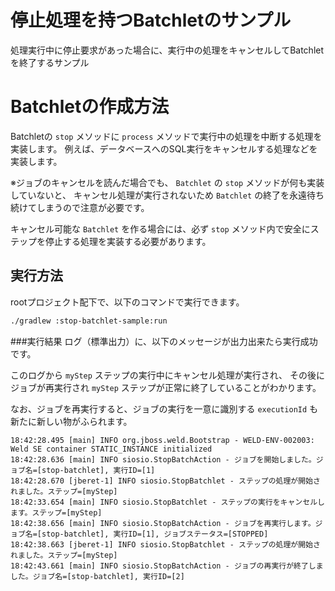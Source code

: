 # 停止処理を持つBatchletのサンプル
処理実行中に停止要求があった場合に、実行中の処理をキャンセルしてBatchletを終了するサンプル

# Batchletの作成方法
Batchletの ``stop`` メソッドに ``process`` メソッドで実行中の処理を中断する処理を実装します。
例えば、データベースへのSQL実行をキャンセルする処理などを実装します。

※ジョブのキャンセルを読んだ場合でも、 ``Batchlet`` の ``stop`` メソッドが何も実装していないと、
キャンセル処理が実行されないため ``Batchlet`` の終了を永遠待ち続けてしまうので注意が必要です。

キャンセル可能な ``Batchlet`` を作る場合には、必ず ``stop`` メソッド内で安全にステップを停止する処理を実装する必要があります。

## 実行方法
rootプロジェクト配下で、以下のコマンドで実行できます。

```bash
./gradlew :stop-batchlet-sample:run
```

###実行結果
ログ（標準出力）に、以下のメッセージが出力出来たら実行成功です。

このログから ``myStep`` ステップの実行中にキャンセル処理が実行され、
その後にジョブが再実行され ``myStep`` ステップが正常に終了していることがわかります。

なお、ジョブを再実行すると、ジョブの実行を一意に識別する ``executionId`` も新たに新しい物がふられます。
```
18:42:28.495 [main] INFO org.jboss.weld.Bootstrap - WELD-ENV-002003: Weld SE container STATIC_INSTANCE initialized
18:42:28.636 [main] INFO siosio.StopBatchAction - ジョブを開始しました。ジョブ名=[stop-batchlet], 実行ID=[1]
18:42:28.670 [jberet-1] INFO siosio.StopBatchlet - ステップの処理が開始されました。ステップ=[myStep]
18:42:33.654 [main] INFO siosio.StopBatchlet - ステップの実行をキャンセルします。ステップ=[myStep]
18:42:38.656 [main] INFO siosio.StopBatchAction - ジョブを再実行します。ジョブ名=[stop-batchlet], 実行ID=[1], ジョブステータス=[STOPPED]
18:42:38.663 [jberet-1] INFO siosio.StopBatchlet - ステップの処理が開始されました。ステップ=[myStep]
18:42:43.661 [main] INFO siosio.StopBatchAction - ジョブの再実行が終了しました。ジョブ名=[stop-batchlet], 実行ID=[2]
```

